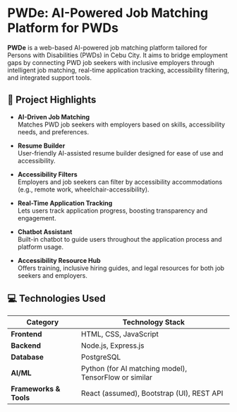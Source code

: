 # PWDe: AI-Powered Job Matching Platform for PWDs

**PWDe** is a web-based AI-powered job matching platform tailored for Persons with Disabilities (PWDs) in Cebu City. It aims to bridge employment gaps by connecting PWD job seekers with inclusive employers through intelligent job matching, real-time application tracking, accessibility filtering, and integrated support tools.

## 🌟 Project Highlights

- **AI-Driven Job Matching**  
  Matches PWD job seekers with employers based on skills, accessibility needs, and preferences.

- **Resume Builder**  
  User-friendly AI-assisted resume builder designed for ease of use and accessibility.

- **Accessibility Filters**  
  Employers and job seekers can filter by accessibility accommodations (e.g., remote work, wheelchair-accessibility).

- **Real-Time Application Tracking**  
  Lets users track application progress, boosting transparency and engagement.

- **Chatbot Assistant**  
  Built-in chatbot to guide users throughout the application process and platform usage.

- **Accessibility Resource Hub**  
  Offers training, inclusive hiring guides, and legal resources for both job seekers and employers.

## 💻 Technologies Used

| Category                  | Technology Stack                      |
|---------------------------|----------------------------------------|
| **Frontend**              | HTML, CSS, JavaScript                  |
| **Backend**               | Node.js, Express.js                    |
| **Database**              | PostgreSQL                             |
| **AI/ML**                 | Python (for AI matching model), TensorFlow or similar |
| **Frameworks & Tools**    | React (assumed), Bootstrap (UI), REST API |
